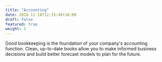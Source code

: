 ```yaml
---
title: "Accounting"
date: 2018-11-18T12:33:46+10:00
draft: false
featured: true
weight: 1
---
```


Good bookkeeping is the foundation of your company's accounting function. Clean, up-to-date books allow you to make informed business decisions and build better forecast models to plan for the future.